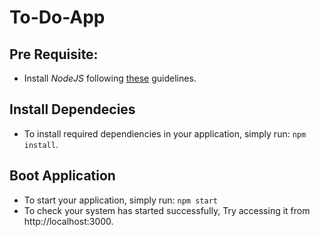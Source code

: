 # To-Do-App

## Pre Requisite:
- Install *NodeJS* following [these](https://tecadmin.net/install-nodejs-with-nvm) guidelines.

## Install Dependecies
- To install required dependiencies in your application, simply run: `npm install`.

## Boot Application
- To start your application, simply run: `npm start`
- To check your system has started successfully, Try accessing it from http://localhost:3000.
